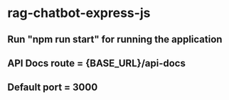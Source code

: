 # rag-chatbot-express-js

## Run "npm run start" for running the application

## API Docs route = {BASE_URL}/api-docs

## Default port = 3000
